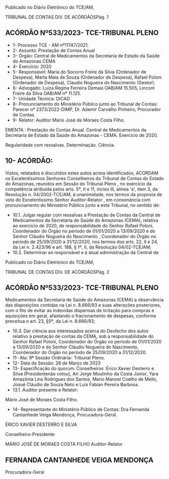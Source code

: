 Publicado  no  Diário  Eletrônico do TCE/AM,

TRIBUNAL DE CONTAS DIV. DE ACÓRDÃOSPág. 1

## ACÓRDÃO Nº533/2023- TCE-TRIBUNAL PLENO

- 1- Processo TCE - AM nº11747/2021.
- 2- Assunto: Prestação de Contas Anual
- 3- Órgão: Central de Medicamentos da Secretaria de Estado da Saúde do Amazonas CEMA
- 4- Exercício: 2020
- 5- Responsável: Maria do Socorro Freire da Silva (Ordenador de Despesa), Marta Maia de Souza (Ordenador de Despesa), Rafael Poloni (Ordenador de Despesa), Claudio Nogueira do Nascimento (Gestor).
- 6- Advogado: Luiza  Regina  Ferreira  Demasi  OAB/AM  15.505,  Linconl  Freire  da  Silva OAB/AM nº 11.125.
- 7- Unidade Técnica: DICAD
- 8- Pronunciamento  do  Ministério  Público  junto  ao  Tribunal  de  Contas: Parecer  nº 2373/2022-DIMP, Dr. Ademir Carvalho Pinheiro, Procurador de Contas.
- 9- Relator: Auditor Mário José de Moraes Costa Filho.

EMENTA :  Prestação  de  Contas  Anual.  Central  de Medicamentos  da  Secretaria  de  Estado  da  Saúde do Amazonas - CEMA. Exercício de 2020.

Regularidade com ressalvas. Determinação. Ciência.

## 10-  ACÓRDÃO:

Vistos, relatados e discutidos estes autos acima identificados, ACORDAM os Excelentíssimos Senhores Conselheiros do Tribunal de Contas do Estado do Amazonas, reunidos em Sessão do Tribunal Pleno , no exercício da competência atribuída pelos arts. 5º, II e 11, inciso III, alínea 'a', item 3, da Resolução n. 04/2002-TCE/AM, à unanimidade, nos termos da proposta de voto do Excelentíssimo Senhor Auditor-Relator , em consonância com pronunciamento do Ministério Público junto a este Tribunal, no sentido de:

- 10.1. Julgar regular com ressalvas a Prestação de Contas da Central de Medicamentos  da  Secretaria de Saúde  do  Amazonas  (CEMA), relativa ao exercício de 2020, de responsabilidade do Senhor Rafael Poloni, Coordenador do Órgão no período de 01/01/2020 a 13/09/2020 e do Senhor Cláudio Nogueira do Nascimento , Coordenador do Órgão no período de 25/09/2020 a 31/12/2020, nos termos dos arts. 22, II e 24, da Lei n. 2.423/96 e art. 188, § 1º, II, da Resolução 04/02-TCE/AM;
- 10.2. Determinar ao  responsável  e  à  atual  administração  da  Central  de

Publicado  no  Diário  Eletrônico do TCE/AM,

TRIBUNAL DE CONTAS DIV. DE ACÓRDÃOSPág. 2

## ACÓRDÃO Nº533/2023- TCE-TRIBUNAL PLENO

Medicamentos  da  Secretaria  de  Saúde  do  Amazonas  (CEMA)  a observância  das  disposições  contidas  na  Lei  n.  8.666/93  e  suas alterações posteriores, com o fito de evitar as indevidas dispensas de licitação para compras e aquisições em geral, afastando o fracionamento de despesas, conforme preceitua o art. 23, §5º, da Lei n. 8.666/93;

- 10.3. Dar ciência aos interessados acerca do Desfecho dos autos relativo à prestação de contas da CEMA, sob a responsabilidade do Senhor Rafael  Poloni, Coordenador  do  Órgão  no  período  de  01/01/2020  a 13/09/2020 e do Senhor Cláudio Nogueira do Nascimento, Coordenador do Órgão no período de 25/09/2020 a 31/12/2020.
- 11-  Ata: 9ª Sessão Ordinária- Tribunal Pleno.
- 12-  Data da Sessão: 28 de Março de 2023
- 13-  Especificação do quorum: Conselheiros :Érico Xavier Desterro e Silva (Presidentenão votou), Ari Jorge Moutinho da Costa Júnior, Yara Amazônia Lins Rodrigues dos Santos, Mario Manoel Coelho de Mello, Josué Cláudio de Souza Neto e Luis Fabian Pereira Barbosa.
- 13.1. Auditor presente e Relator:

Mário José de Moraes Costa Filho.

- 14-  Representante do Ministério Público de Contas: Dra.Fernanda Cantanhede Veiga Mendonça, Procuradora-Geral.

ÉRICO XAVIER DESTERRO E SILVA

Conselheiro-Presidente

MÁRIO JOSÉ DE MORAES COSTA FILHO Auditor-Relator

## FERNANDA CANTANHEDE VEIGA MENDONÇA

Procuradora-Geral